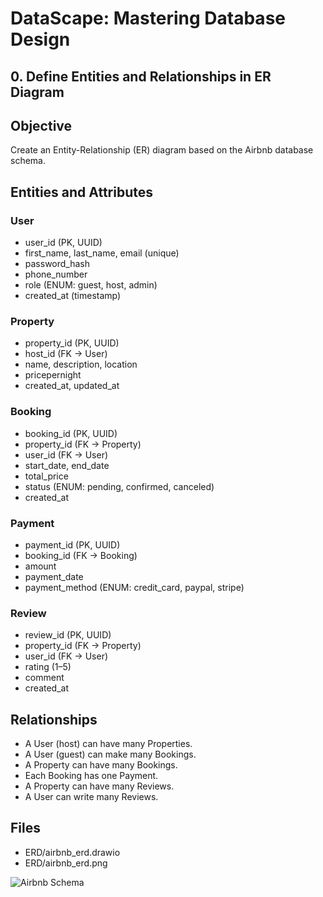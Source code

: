 # DataScape: Mastering Database Design

## 0. Define Entities and Relationships in ER Diagram

## Objective

Create an Entity-Relationship (ER) diagram based on the Airbnb database schema.

## Entities and Attributes

### User

- user_id (PK, UUID)
- first_name, last_name, email (unique)
- password_hash
- phone_number
- role (ENUM: guest, host, admin)
- created_at (timestamp)

### Property

- property_id (PK, UUID)
- host_id (FK → User)
- name, description, location
- pricepernight
- created_at, updated_at

### Booking

- booking_id (PK, UUID)
- property_id (FK → Property)
- user_id (FK → User)
- start_date, end_date
- total_price
- status (ENUM: pending, confirmed, canceled)
- created_at

### Payment

- payment_id (PK, UUID)
- booking_id (FK → Booking)
- amount
- payment_date
- payment_method (ENUM: credit_card, paypal, stripe)

### Review

- review_id (PK, UUID)
- property_id (FK → Property)
- user_id (FK → User)
- rating (1–5)
- comment
- created_at

## Relationships

- A User (host) can have many Properties.
- A User (guest) can make many Bookings.
- A Property can have many Bookings.
- Each Booking has one Payment.
- A Property can have many Reviews.
- A User can write many Reviews.

## Files

- ERD/airbnb_erd.drawio
- ERD/airbnb_erd.png

![Airbnb Schema](https://github.com/user-attachments/assets/5080fdf0-853c-4e8a-a6e8-00efdcd7aa41)
